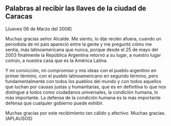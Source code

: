 Palabras al recibir las llaves de la ciudad de Caracas
------------------------------------------------------

[Jueves 06 de Marzo del 2008]

Muchas gracias señor Alcalde. Me siento, lo dije recién afuera, cuando
un periodista de mi país apareció entre la gente y me preguntó cómo me
sentía, más latinoamericana que nunca, porque desde el 25 de mayo del
2003 finalmente la República Argentina retornó a su lugar, a nuestro
lugar común, a nuestra casa que es la América Latina.

Y mi convicción, mi compromiso y mis ideas con el pueblo argentino en
primer término, con el pueblo latinoamericano en segundo término, pero
fundamentalmente con todos los pueblos del mundo y con todos aquellos
que luchan por causas justas y humanitarias, que es en definitiva lo que
nos distingue a todos como ciudadanos universales, la condición humana,
lo más importante. La defensa de la condición humana es la más
importante defensa que cualquier gobierno puede exhibir.

Muchas gracias por este recibimiento tan cálido y afectivo. Muchas
gracias. (APLAUSOS)

 
